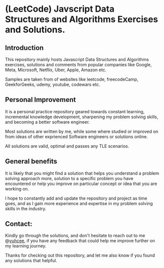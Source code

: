 # (LeetCode) Javscript Data Structures and Algorithms Exercises and Solutions.

## Introduction

This repository mainly hosts Javascript Data Structures and Algorithms exercises, solutions and comments from popular companies like Google, Meta, Microsoft, Netflix, Uber, Apple, Amazon etc.

Samples are taken from of websites like leetcode, freecodeCamp, GeekforGeeks, udemy, youtube, codewars etc.

## Personal Improvement 
It is a personal practice repository geared towards constant learning, incremental knowledge development, sharpening my problem solving skills, and becoming a better software engineer. 

Most solutions are written by me, while some where studied or improved on from ideas of other exprienced Software engineers or solutions online.

All solutions are valid, optimal and passes any TLE scenarios. 

## General benefits

It is likely that you might find a solution that helps you understand a problem solving approach more, solution to a specific problem you have encountered or help you improve on particular concept or idea that you are working on.

I hope to constantly add and update the repository and project as time goes, and as I gain more experience and expertise in my problem solving skills in the industry.

## Contact:

Kindly go through the solutions, and don't hesitate to reach out to me @[yuhcee](mailto:egbouchenna001@gmail.com), if you have any feedback that could help me improve further on my learning journey.

Thanks for checking out this repository, and  let me also know if you found any solutions that helpful. 

